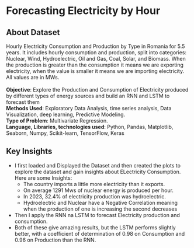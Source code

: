 # Forecasting Electricity by Hour 
## About Dataset

Hourly Electricity Consumption and Production by Type in Romania for 5.5 years.
It includes hourly consumption and production, split into categories: Nuclear, Wind, Hydroelectric, Oil and Gas, Coal, Solar, and Biomass.
When the production is greater than the consumption it means we are exporting electricity, when the value is smaller it means we are importing electricity.<br>
All values are in MWs.<br><br>
**Objective**: Explore the Production and Consumption of Electricity produced by different types of energy sources and build an RNN and LSTM to forecast them <br>
**Methods Used**: Exploratory Data Analysis, time series analysis,  Data Visualization, deep learning, Predictive Modeling.<br>
**Type of Problem**: Multivariate Regression.<br>
**Language, Libraries, technologies used**: Python, Pandas, Matplotlib, Seaborn, Numpy, Scikit-learn, TensorFlow, Keras <br>
## Key Insights
- I first loaded and Displayed the Dataset and then created the plots to explore the dataset and gain insights about ELectricity Consumption. Here are some Insights:
  - The country imports a little more electricity than it exports.
  - On average 1291 Mws of nuclear energy is produced per hour.
  -  In 2023, 32.4% of electricity production was hydroelectric.
  -  Hydroelectric and Nuclear have a Negative Correlation meaning when the production of one is increasing the second decreases
- Then I apply the RNN na LSTM to forecast Electricity production and consumption.
- Both of these give amazing results, but the LSTM performs slightly better, with a coefficient of determination of 0.98 on Consumption and 0.96 on Production than the RNN.

